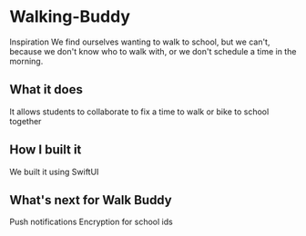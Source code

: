 # Walking-Buddy
Inspiration
We find ourselves wanting to walk to school, but we can't, because we don't know who to walk with, or we don't schedule a time in the morning.

## What it does
It allows students to collaborate to fix a time to walk or bike to school together

## How I built it
We built it using SwiftUI


## What's next for Walk Buddy
Push notifications
Encryption for school ids
